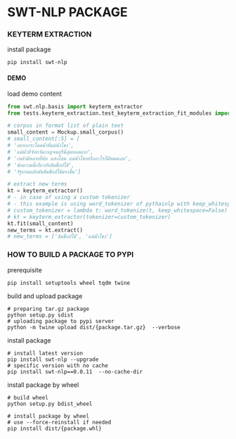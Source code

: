 # SWT-NLP PACKAGE
### KEYTERM EXTRACTION
install package
``` shell
pip install swt-nlp
```

#### DEMO
load demo content
``` python
from swt.nlp.basis import keyterm_extractor
from tests.keyterm_extraction.test_keyterm_extraction_fit_modules import Mockup

# corpus in format list of plain text
small_content = Mockup.small_corpus()
# small_content[:5] = [
# 'อยากกระโดดน้ำที่แม่น้ำโขง',
# 'แม่น้ำที่จังหวัดกาญจนบุรีนี่สุดยอดมาก',
# 'เหล้ามีหลายยี่ห้อ แสงโสม แม่น้ำโขงหรืออะไรก็มีหมดเลย',
# 'ข้อความนี้เกี่ยวกับชิมช็อปใช้',
# 'รัฐบาลผลักดันชิมช็อปใช้มากขึ้น']

# extract new terms
kt = keyterm_extractor()
# - in case of using a custom tokenizer
# - this example is using word_tokenizer of pythainlp with keep_whitespace=False setting
# custom_tokenizer = lambda t: word_tokenize(t, keep_whitespace=False)  # your own callable tokenizer function 
# kt = keyterm_extractor(tokenizer=custom_tokenizer)
kt.fit(small_content)
new_terms = kt.extract()
# new_terms = ['ชิมช็อปใช้', 'แม่น้ำโขง']
```


### HOW TO BUILD A PACKAGE TO PYPI
prerequisite
``` shell
pip install setuptools wheel tqdm twine
```

build and upload package
``` shell
# preparing tar.gz package 
python setup.py sdist
# uploading package to pypi server
python -m twine upload dist/{package.tar.gz}  --verbose
```

install package
``` shell
# install latest version
pip install swt-nlp --upgrade
# specific version with no cache
pip install swt-nlp==0.0.11  --no-cache-dir
```

install package by wheel
``` shell
# build wheel 
python setup.py bdist_wheel

# install package by wheel 
# use --force-reinstall if needed
pip install dist/{package.whl}
```

